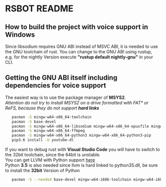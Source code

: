 # RSBOT README

How to build the project with voice support in Windows
------
Since libsodium requires GNU ABI instead of MSVC ABI, it is needed to use the GNU toolchain of rust. You can change to the GNU ABI using rustup, e.g. for the nightly Version execute **"rustup default nightly-gnu"** in your CLI.

Getting the GNU ABI itself including dependencies for voice support
------
The easiest way is to use the package manager of **MSYS2**.  
*Attention do not try to install MSYS2 on a drive formatted with FAT\* or ReFS, because they do not support* ***hard links***
```bash
   pacman -S mingw-w64-x86_64-toolchain
   pacman -S base-devel
   pacman -S mingw-w64-x86_64-libsodium mingw-w64-x86_64-opusfile mingw-w64-x86_64-opus
   pacman -S mingw-w64-x86_64-ffmpeg
   pacman -S mingw-w64-x86_64-python3 mingw-w64-x86_64-python3-pip
   pip3.6 install -U youtube-dl
   ```
If you want to debug rust with **Visual Studio Code** you will have to switch to the 32bit toolchain, since the 64bit is unstable.  
You can get LLVM with Python support [here](https://github.com/vadimcn/llvm/releases)  
Python **3.5** is also needed since llvm is hard linked to python35.dll, be sure to install the **32bit** Version of Python
```bash
   pacman -S --needed base-devel mingw-w64-i686-toolchain mingw-w64-i686-libsodium mingw-w64-i686-opusfile mingw-w64-i686-opus
   ```
   